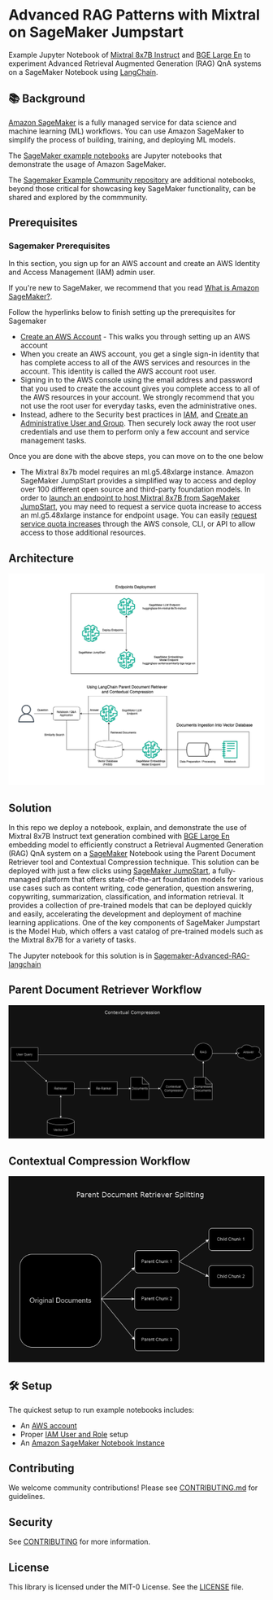 # Advanced RAG Patterns with Mixtral on SageMaker Jumpstart

Example Jupyter Notebook of [Mixtral 8x7B Instruct](https://huggingface.co/mistralai/Mixtral-8x7B-Instruct-v0.1) and [BGE Large En](https://huggingface.co/BAAI/bge-large-en) to experiment Advanced Retrieval Augmented Generation (RAG) QnA systems on a SageMaker Notebook using [LangChain](https://www.langchain.com/).

## :books: Background

[Amazon SageMaker](https://aws.amazon.com/sagemaker/) is a fully managed service for data science and machine learning (ML) workflows.
You can use Amazon SageMaker to simplify the process of building, training, and deploying ML models.

The [SageMaker example notebooks](https://sagemaker-examples.readthedocs.io/en/latest/) are Jupyter notebooks that demonstrate the usage of Amazon SageMaker.

The [Sagemaker Example Community repository](https://github.com/aws/amazon-sagemaker-examples-community) are additional notebooks, beyond those critical for showcasing key SageMaker functionality, can be shared and explored by the commmunity.

## Prerequisites

### Sagemaker Prerequisites

In this section, you sign up for an AWS account and create an AWS Identity and Access Management (IAM) admin user.

If you're new to SageMaker, we recommend that you read [What is Amazon SageMaker?](https://docs.aws.amazon.com/sagemaker/latest/dg/whatis.html).

Follow the hyperlinks below to finish setting up the prerequisites for Sagemaker

-   [Create an AWS Account](https://docs.aws.amazon.com/sagemaker/latest/dg/gs-set-up.html#gs-account) - This walks you through setting up an AWS account
-   When you create an AWS account, you get a single sign-in identity that has complete access to all of the AWS services and resources in the account. This identity is called the AWS account root user.
-   Signing in to the AWS console using the email address and password that you used to create the account gives you complete access to all of the AWS resources in your account. We strongly recommend that you not use the root user for everyday tasks, even the administrative ones.
-   Instead, adhere to the Security best practices in [IAM](https://docs.aws.amazon.com/sagemaker/latest/dg/security-iam.html), and [Create an Administrative User and Group](https://docs.aws.amazon.com/sagemaker/latest/dg/gs-set-up.html#gs-account-user). Then securely lock away the root user credentials and use them to perform only a few account and service management tasks.
  

Once you are done with the above steps, you can move on to the one below

- The Mixtral 8x7b model requires an ml.g5.48xlarge instance. Amazon SageMaker JumpStart provides a simplified way to access and deploy over 100 different open source and third-party foundation models. In order to [launch an endpoint to host Mixtral 8x7B from SageMaker JumpStart](https://docs.aws.amazon.com/sagemaker/latest/dg/jumpstart-deploy.html), you may need to request a service quota increase to access an ml.g5.48xlarge instance for endpoint usage. You can easily [request service quota increases](https://docs.aws.amazon.com/servicequotas/latest/userguide/request-quota-increase.html) through the AWS console, CLI, or API to allow access to those additional resources.
  
## Architecture

![](docs/Architecture.drawio.png)

## Solution

In this repo we deploy a notebook, explain, and demonstrate the use of Mixtral 8x7B Instruct text generation combined with  [BGE Large En](https://huggingface.co/BAAI/bge-large-en) embedding model to efficiently construct a Retrieval Augmented Generation (RAG) QnA system on a [SageMaker](https://www.googleadservices.com/pagead/aclk?sa=L&ai=DChcSEwjC_smL6eSEAxUEaEcBHZKoCSwYABAAGgJxdQ&ase=2&gclid=CjwKCAiAi6uvBhADEiwAWiyRdm9fVXFJASMNG1LKo8hiUv7jEdUGhQ51tmCA-DngfHXsGDxLTBupFxoCvOcQAvD_BwE&ohost=www.google.com&cid=CAESVuD21B3o9zHMrlIQeG15m__r93DdZcVN4-3nXJ8u-dbMgnV5nBVFDPVOeevCZP5QgBP14_Qeor3zFwnOSibAEKrO6aqVYLSUyGSmJPwkoSC1y-dk0RNh&sig=AOD64_1g7baA79iO0oQhm2pU4_You-GQgQ&q&nis=4&adurl&ved=2ahUKEwjqhL-L6eSEAxUqD1kFHbRFAUEQ0Qx6BAgHEAE) Notebook using the Parent Document Retriever tool and Contextual Compression technique. This solution can be deployed with just a few clicks using [SageMaker JumpStart](https://aws.amazon.com/sagemaker/jumpstart/), a fully-managed platform that offers state-of-the-art foundation models for various use cases such as content writing, code generation, question answering, copywriting, summarization, classification, and information retrieval. It provides a collection of pre-trained models that can be deployed quickly and easily, accelerating the development and deployment of machine learning applications. One of the key components of SageMaker Jumpstart is the Model Hub, which offers a vast catalog of pre-trained models such as the Mixtral 8x7B for a variety of tasks.

The Jupyter notebook for this solution is in [Sagemaker-Advanced-RAG-langchain](https://github.com/aws-samples/advanced-rag-patterns-on-mixtral/blob/main/notebooks/sagemaker-advanced-rag-langchain.ipynb) 


## Parent Document Retriever Workflow

![](docs/cntxt.png)

## Contextual Compression Workflow

![](docs/pdr.png)

## :hammer_and_wrench: Setup

The quickest setup to run example notebooks includes:
- An [AWS account](http://docs.aws.amazon.com/sagemaker/latest/dg/gs-account.html)
- Proper [IAM User and Role](http://docs.aws.amazon.com/sagemaker/latest/dg/authentication-and-access-control.html) setup
- An [Amazon SageMaker Notebook Instance](http://docs.aws.amazon.com/sagemaker/latest/dg/gs-setup-working-env.html)

## Contributing

We welcome community contributions! Please see [CONTRIBUTING.md](CONTRIBUTING.md) for guidelines.

## Security

See [CONTRIBUTING](CONTRIBUTING.md#security-issue-notifications) for more information.

## License

This library is licensed under the MIT-0 License. See the [LICENSE](LICENSE) file.
